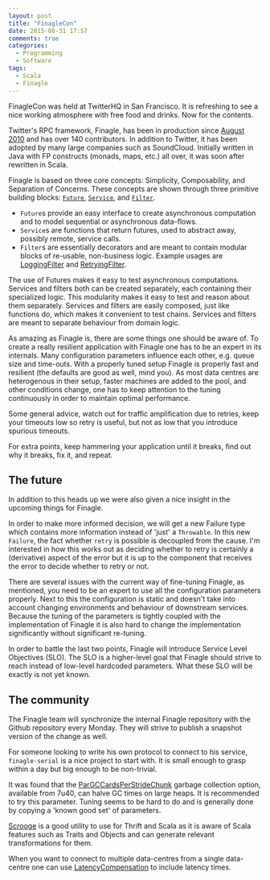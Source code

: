 ```yaml
---
layout: post
title: "FinagleCon"
date: 2015-08-31 17:57
comments: true
categories:
  - Programming
  - Software
tags:
  - Scala
  - Finagle
---
```


FinagleCon was held at TwitterHQ in San Francisco. It is refreshing to see a nice working atmosphere with free food and drinks. Now for the contents.

Twitter's RPC framework, Finagle, has been in production since [August 2010](todo) and has over 140 contributors. In addition to Twitter, it has been adopted by many large companies such as SoundCloud. Initially written in Java with FP constructs (monads, maps, etc.) all over, it was soon after rewritten in Scala.

Finagle is based on three core concepts: Simplicity, Composability, and
Separation of Concerns. These concepts are shown through three primitive
building blocks:
[`Future`](https://twitter.github.io/util/docs/index.html#com.twitter.util.Future),
[`Service`](https://twitter.github.io/finagle/docs/index.html#com.twitter.finagle.Service),
and
[`Filter`](https://twitter.github.io/finagle/docs/index.html#com.twitter.finagle.Filter).

* `Future`s provide an easy interface to create asynchronous computation and
  to model sequential or asynchronous data-flows.
* `Service`s are functions that return futures, used to abstract away, possibly
  remote, service calls.
* `Filter`s are essentially decorators and are meant to contain modular blocks
  of re-usable, non-business logic. Example usages are [LoggingFilter](https://twitter.github.io/finagle/docs/index.html#com.twitter.finagle.filter.LoggingFilter) and
  [RetryingFilter](https://twitter.github.io/finagle/docs/index.html#com.twitter.finagle.service.RetryingFilter).

The use of Futures makes it easy to test asynchronous computations. Services and
filters both can be created separately, each containing their specialized logic.
This modularity makes it easy to test and reason about them separately. Services
and filters are easily composed, just like functions do, which makes it
convenient to test chains. Services and filters are meant to separate behaviour
from domain logic.

As amazing as Finagle is, there are some things one should be aware of. To
create a really resilient application with Finagle one has to be an expert in
its internals. Many configuration parameters influence each other, e.g. queue
size and time-outs. With a properly tuned setup Finagle is properly fast and
resilient (the defaults are good as well, mind you). As most data centres are
heterogenous in their setup, faster machines are added to the pool, and other
conditions change, one has to keep attention to the tuning continuously in order
to maintain optimal performance.

Some general advice, watch out for traffic amplification due to retries, keep
your timeouts low so retry is useful, but not as low that you introduce spurious
timeouts.

For extra points, keep hammering your application until it breaks, find out why
it breaks, fix it, and repeat.

## The future

In addition to this heads up we were also given a nice insight in the upcoming
things for Finagle.

In order to make more informed decision, we will get a new Failure type which
contains more information instead of 'just' a `Throwable`. In this new
`Failure`, the fact whether `retry` is possible is decoupled from the cause. I'm
interested in how this works out as deciding whether to retry is certainly a
(derivative) aspect of the error but it is up to the component that receives the
error to decide whether to retry or not.

There are several issues with the current way of fine-tuning Finagle, as
mentioned, you need to be an expert to use all the configuration parameters
properly. Next to this the configuration is static and doesn't take into account
changing environments and behaviour of downstream services. Because the tuning
of the parameters is tightly coupled with the implementation of Finagle it is
also hard to change the implementation significantly without significant
re-tuning.

In order to battle the last two points, Finagle will introduce Service Level
Objectives (SLO). The SLO is a higher-level goal that Finagle should strive to
reach instead of low-level hardcoded parameters. What these SLO will be exactly
is not yet known.

## The community

The Finagle team will synchronize the internal Finagle repository with the
Github repository every Monday. They will strive to publish a snapshot version
of the change as well.

For someone looking to write his own protocol to connect to his service,
`finagle-serial` is a nice project to start with. It is small enough to grasp
within a day but big enough to be non-trivial.

It was found that the
[ParGCCardsPerStrideChunk](http://blog.ragozin.info/2012/03/secret-hotspot-option-improving-gc.html)
garbage collection option, available from 7u40, can halve GC times on large
heaps. It is recommended to try this parameter. Tuning seems to be hard to do
and is generally done by copying a 'known good set' of parameters.

[Scrooge](http://twitter.github.io/scrooge/) is a good utility to use for Thrift
and Scala as it is aware of Scala features such as Traits and Objects and can
generate relevant transformations for them.

When you want to connect to multiple data-centres from a single data-centre one
can use
[LatencyCompensation](https://twitter.github.io/finagle/docs/index.html#com.twitter.finagle.client.LatencyCompensation$)
to include latency times.
